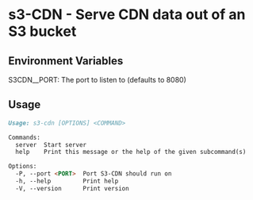 # s3-CDN - Serve CDN data out of an S3 bucket

## Environment Variables

S3CDN__PORT: The port to listen to (defaults to 8080)

## Usage

```md
Usage: s3-cdn [OPTIONS] <COMMAND>

Commands:
  server  Start server
  help    Print this message or the help of the given subcommand(s)

Options:
  -P, --port <PORT>  Port S3-CDN should run on
  -h, --help         Print help
  -V, --version      Print version
```
